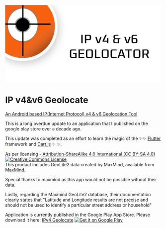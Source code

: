 <img src="./store_images/banner.png" alt="Geolocate" />

IP v4&v6 Geolocate
==========
[An Android based IP(Internet Protocol) v4 & v6 Geolocation Tool](https://github.com/ericwarriner/Geolocate)

This is a long overdue update to an application that I published on the google play store over a decade ago. 

This update was completed as an effort to learn the magic of the ✨<Magic>✨ [Flutter](https://flutter.dev/) framework and [Dart.js](https://dart.dev/) ✨</Magic> ✨.

As per licensing - [Attribution-ShareAlike 4.0 International (CC BY-SA 4.0)](https://creativecommons.org/licenses/by-sa/4.0/)
<a rel="license" href="http://creativecommons.org/licenses/by-sa/4.0/"><img alt="Creative Commons License" style="border-width:0" src="https://i.creativecommons.org/l/by-sa/4.0/88x31.png" /></a><br />This product includes GeoLite2 data created by MaxMind, available from [MaxMind](https://www.maxmind.com). 

Special thanks to maxmind as this app would not be possible without their data. 

Lastly, regarding the Maxmind GeoLite2 database, their documentation clearly states that "Latitude and Longitude results are not precise and should not be used
to identify a particular street address or household"

Application is currently published in the Google Play App Store. Please download it here: [IPv4 Geolocate](https://play.google.com/store/apps/details?id=com.github.ericwarriner.geolocate)
<a href='https://play.google.com/store/apps/details?id=com.github.ericwarriner.geolocate&pcampaignid=pcampaignidMKT-Other-global-all-co-prtnr-py-PartBadge-Mar2515-1'><img alt='Get it on Google Play' src='https://play.google.com/intl/en_us/badges/static/images/badges/en_badge_web_generic.png'/></a>
